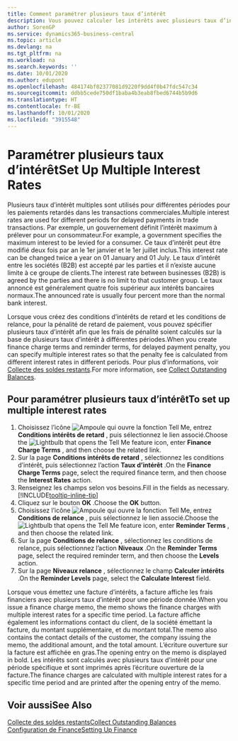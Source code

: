 ```yaml
---
title: Comment paramétrer plusieurs taux d’intérêt
description: Vous pouvez calculer les intérêts avec plusieurs taux d’intérêts pour une période donnée. Le calcul des intérêts ressemble à tous les intérêts financiers, avec une variation uniquement du taux d’intérêt pour une période donnée.
author: SorenGP
ms.service: dynamics365-business-central
ms.topic: article
ms.devlang: na
ms.tgt_pltfrm: na
ms.workload: na
ms.search.keywords: ''
ms.date: 10/01/2020
ms.author: edupont
ms.openlocfilehash: 484174bf02377081d9220f9dd4f0b47fdc547c34
ms.sourcegitcommit: ddbb5cede750df1baba4b3eab8fbed6744b5b9d6
ms.translationtype: HT
ms.contentlocale: fr-BE
ms.lasthandoff: 10/01/2020
ms.locfileid: "3915548"
---
```

# <a name="set-up-multiple-interest-rates"></a><span data-ttu-id="41f6e-104">Paramétrer plusieurs taux d’intérêt</span><span class="sxs-lookup"><span data-stu-id="41f6e-104">Set Up Multiple Interest Rates</span></span>
<span data-ttu-id="41f6e-105">Plusieurs taux d’intérêt multiples sont utilisés pour différentes périodes pour les paiements retardés dans les transactions commerciales.</span><span class="sxs-lookup"><span data-stu-id="41f6e-105">Multiple interest rates are used for different periods for delayed payments in trade transactions.</span></span> <span data-ttu-id="41f6e-106">Par exemple, un gouvernement définit l’intérêt maximum à prélever pour un consommateur.</span><span class="sxs-lookup"><span data-stu-id="41f6e-106">For example, a government specifies the maximum interest to be levied for a consumer.</span></span> <span data-ttu-id="41f6e-107">Ce taux d’intérêt peut être modifié deux fois par an le 1er janvier et le 1er juillet inclus.</span><span class="sxs-lookup"><span data-stu-id="41f6e-107">This interest rate can be changed twice a year on 01 January and 01 July.</span></span> <span data-ttu-id="41f6e-108">Le taux d’intérêt entre les sociétés (B2B) est accepté par les parties et il n’existe aucune limite à ce groupe de clients.</span><span class="sxs-lookup"><span data-stu-id="41f6e-108">The interest rate between businesses (B2B) is agreed by the parties and there is no limit to that customer group.</span></span> <span data-ttu-id="41f6e-109">Le taux annoncé est généralement quatre fois supérieur aux intérêts bancaires normaux.</span><span class="sxs-lookup"><span data-stu-id="41f6e-109">The announced rate is usually four percent more than the normal bank interest.</span></span>

<span data-ttu-id="41f6e-110">Lorsque vous créez des conditions d’intérêts de retard et les conditions de relance, pour la pénalité de retard de paiement, vous pouvez spécifier plusieurs taux d’intérêt afin que les frais de pénalité soient calculés sur la base de plusieurs taux d’intérêt à différentes périodes.</span><span class="sxs-lookup"><span data-stu-id="41f6e-110">When you create finance charge terms and reminder terms, for delayed payment penalty, you can specify multiple interest rates so that the penalty fee is calculated from different interest rates in different periods.</span></span> <span data-ttu-id="41f6e-111">Pour plus d’informations, voir [Collecte des soldes restants](receivables-collect-outstanding-balances.md).</span><span class="sxs-lookup"><span data-stu-id="41f6e-111">For more information, see [Collect Outstanding Balances](receivables-collect-outstanding-balances.md).</span></span>

## <a name="to-set-up-multiple-interest-rates"></a><span data-ttu-id="41f6e-112">Pour paramétrer plusieurs taux d’intérêt</span><span class="sxs-lookup"><span data-stu-id="41f6e-112">To set up multiple interest rates</span></span>  
1.  <span data-ttu-id="41f6e-113">Choisissez l’icône ![Ampoule qui ouvre la fonction Tell Me](media/ui-search/search_small.png "Dites-moi ce que vous voulez faire"), entrez **Conditions intérêts de retard** , puis sélectionnez le lien associé.</span><span class="sxs-lookup"><span data-stu-id="41f6e-113">Choose the ![Lightbulb that opens the Tell Me feature](media/ui-search/search_small.png "Tell me what you want to do") icon, enter **Finance Charge Terms** , and then choose the related link.</span></span>  
2.  <span data-ttu-id="41f6e-114">Sur la page **Conditions intérêts de retard** , sélectionnez les conditions d’intérêt, puis sélectionnez l’action **Taux d’intérêt** .</span><span class="sxs-lookup"><span data-stu-id="41f6e-114">On the **Finance Charge Terms** page, select the required finance term, and then choose the **Interest Rates** action.</span></span>  
3.  <span data-ttu-id="41f6e-115">Renseignez les champs selon vos besoins.</span><span class="sxs-lookup"><span data-stu-id="41f6e-115">Fill in the fields as necessary.</span></span> [!INCLUDE[tooltip-inline-tip](includes/tooltip-inline-tip_md.md)]
4.  <span data-ttu-id="41f6e-116">Cliquez sur le bouton **OK** .</span><span class="sxs-lookup"><span data-stu-id="41f6e-116">Choose the **OK** button.</span></span>  
5.  <span data-ttu-id="41f6e-117">Choisissez l’icône ![Ampoule qui ouvre la fonction Tell Me](media/ui-search/search_small.png "Dites-moi ce que vous voulez faire"), entrez **Conditions de relance** , puis sélectionnez le lien associé.</span><span class="sxs-lookup"><span data-stu-id="41f6e-117">Choose the ![Lightbulb that opens the Tell Me feature](media/ui-search/search_small.png "Tell me what you want to do") icon, enter **Reminder Terms** , and then choose the related link.</span></span>  
6.  <span data-ttu-id="41f6e-118">Sur la page **Conditions de relance** , sélectionnez les conditions de relance, puis sélectionnez l’action **Niveaux** .</span><span class="sxs-lookup"><span data-stu-id="41f6e-118">On the **Reminder Terms** page, select the required reminder term, and then choose the **Levels** action.</span></span>  
7.  <span data-ttu-id="41f6e-119">Sur la page **Niveaux relance** , sélectionnez le champ **Calculer intérêts** .</span><span class="sxs-lookup"><span data-stu-id="41f6e-119">On the **Reminder Levels** page, select the **Calculate Interest** field.</span></span>  

<span data-ttu-id="41f6e-120">Lorsque vous émettez une facture d’intérêts, a facture affiche les frais financiers avec plusieurs taux d’intérêt pour une période donnée.</span><span class="sxs-lookup"><span data-stu-id="41f6e-120">When you issue a finance charge memo, the memo shows the finance charges with multiple interest rates for a specific time period.</span></span> <span data-ttu-id="41f6e-121">La facture affiche également les informations contact du client, de la société émettant la facture, du montant supplémentaire, et du montant total.</span><span class="sxs-lookup"><span data-stu-id="41f6e-121">The memo also contains the contact details of the customer, the company issuing the memo, the additional amount, and the total amount.</span></span> <span data-ttu-id="41f6e-122">L’écriture ouverture sur la facture est affichée en gras.</span><span class="sxs-lookup"><span data-stu-id="41f6e-122">The opening entry on the memo is displayed in bold.</span></span> <span data-ttu-id="41f6e-123">Les intérêts sont calculés avec plusieurs taux d’intérêt pour une période spécifique et sont imprimés après l’écriture ouverture de la facture.</span><span class="sxs-lookup"><span data-stu-id="41f6e-123">The finance charges are calculated with multiple interest rates for a specific time period and are printed after the opening entry of the memo.</span></span>  

## <a name="see-also"></a><span data-ttu-id="41f6e-124">Voir aussi</span><span class="sxs-lookup"><span data-stu-id="41f6e-124">See Also</span></span>  
[<span data-ttu-id="41f6e-125">Collecte des soldes restants</span><span class="sxs-lookup"><span data-stu-id="41f6e-125">Collect Outstanding Balances</span></span>](receivables-collect-outstanding-balances.md)  
[<span data-ttu-id="41f6e-126">Configuration de Finance</span><span class="sxs-lookup"><span data-stu-id="41f6e-126">Setting Up Finance</span></span>](finance-setup-finance.md)
